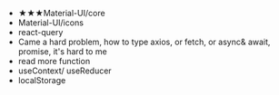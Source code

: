 - ★★★Material-UI/core
- Material-UI/icons
- react-query
- Came a hard problem, how to type axios, or fetch, or async& await, promise, it's hard to me
- read more function
- useContext/ useReducer
- localStorage
